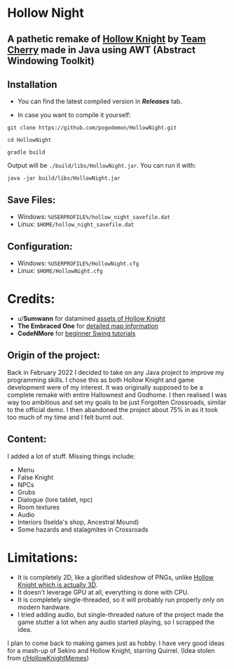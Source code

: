 # Hollow Night

## A pathetic remake of [Hollow Knight](https://www.hollowknight.com/) by [Team Cherry](https://www.teamcherry.com.au/) made in Java using AWT (Abstract Windowing Toolkit)

## Installation
* You can find the latest compiled version in ***Releases*** tab.

* In case you want to compile it yourself:
```
git clone https://github.com/pogodemon/HollowNight.git
```
```
cd HollowNight
```
```
gradle build
```
Output will be ```./build/libs/HollowNight.jar```. You can run it with:
```
java -jar build/libs/HollowNight.jar
```

## Save Files:
* Windows: ```%USERPROFILE%/hollow_night_savefile.dat```
* Linux: ```$HOME/hollow_night_savefile.dat```

## Configuration:
* Windows: ```%USERPROFILE%/HollowNight.cfg```
* Linux: ```$HOME/HollowNight.cfg```

# Credits:
* u/**Sumwann** for datamined [assets of Hollow Knight](https://www.reddit.com/r/HollowKnight/comments/cf83u1/all_hollow_knight_sprites_as_of_version_1432/?utm_source=share&utm_medium=web2x&context=3)
* **The Embraced One** for [detailed map information](https://www.hallownest.net/)
* **CodeNMore** for [beginner Swing tutorials](https://youtube.com/playlist?list=PLah6faXAgguMnTBs3JnEJY0shAc18XYQZ)

## Origin of the project:
Back in February 2022 I decided to take on any Java project to improve my programming skills. I chose this as both Hollow Knight and game development were of my interest.
It was originally supposed to be a complete remake with entire Hallownest and Godhome.
I then realised I was way too ambitious and set my goals to be just Forgotten Crossroads, similar to the official demo.
I then abandoned the project about 75% in as it took too much of my time and I felt burnt out.

## Content:
I added a lot of stuff. Missing things include:
* Menu
* False Knight
* NPCs
* Grubs
* Dialogue (lore tablet, npc)
* Room textures
* Audio
* Interiors (Iselda's shop, Ancestral Mound)
* Some hazards and stalagmites in Crossroads

# Limitations:
* It is completely 2D, like a glorified slideshow of PNGs, unlike [Hollow Knight which is actually 3D](https://unity.com/madewith/hollow-knight).
* It doesn't leverage GPU at all, everything is done with CPU.
* It is completely single-threaded, so it will probably run properly only on modern hardware.
* I tried adding audio, but single-threaded nature of the project made the game stutter a lot when any audio started playing, so I scrapped the idea.

I plan to come back to making games just as hobby. I have very good ideas for a mash-up of Sekiro and Hollow Knight, starring Quirrel.
(Idea stolen from [r/HollowKnightMemes](https://www.reddit.com/r/HollowKnightMemes/comments/nw5nbx/what_we_realy_are_awaiting_for/?utm_source=share&utm_medium=web2x&context=3))
